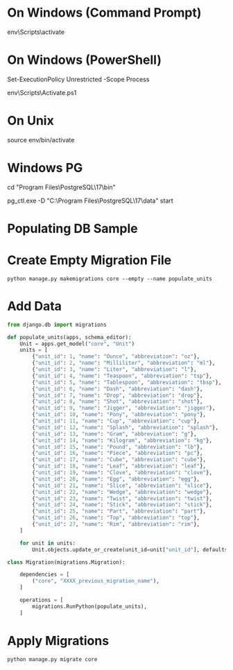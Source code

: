 # On Windows (Command Prompt)
env\Scripts\activate

# On Windows (PowerShell)
Set-ExecutionPolicy Unrestricted -Scope Process

env\Scripts\Activate.ps1

# On Unix
source env/bin/activate

# Windows PG
cd "Program Files\PostgreSQL\17\bin"

pg_ctl.exe -D "C:\Program Files\PostgreSQL\17\data" start

# Populating DB Sample

# Create Empty Migration File
```shell
python manage.py makemigrations core --empty --name populate_units
```

# Add Data
```python
from django.db import migrations

def populate_units(apps, schema_editor):
    Unit = apps.get_model("core", "Unit")
    units = [
        {"unit_id": 1, "name": "Ounce", "abbreviation": "oz"},
        {"unit_id": 2, "name": "Milliliter", "abbreviation": "ml"},
        {"unit_id": 3, "name": "Liter", "abbreviation": "l"},
        {"unit_id": 4, "name": "Teaspoon", "abbreviation": "tsp"},
        {"unit_id": 5, "name": "Tablespoon", "abbreviation": "tbsp"},
        {"unit_id": 6, "name": "Dash", "abbreviation": "dash"},
        {"unit_id": 7, "name": "Drop", "abbreviation": "drop"},
        {"unit_id": 8, "name": "Shot", "abbreviation": "shot"},
        {"unit_id": 9, "name": "Jigger", "abbreviation": "jigger"},
        {"unit_id": 10, "name": "Pony", "abbreviation": "pony"},
        {"unit_id": 11, "name": "Cup", "abbreviation": "cup"},
        {"unit_id": 12, "name": "Splash", "abbreviation": "splash"},
        {"unit_id": 13, "name": "Gram", "abbreviation": "g"},
        {"unit_id": 14, "name": "Kilogram", "abbreviation": "kg"},
        {"unit_id": 15, "name": "Pound", "abbreviation": "lb"},
        {"unit_id": 16, "name": "Piece", "abbreviation": "pc"},
        {"unit_id": 17, "name": "Cube", "abbreviation": "cube"},
        {"unit_id": 18, "name": "Leaf", "abbreviation": "leaf"},
        {"unit_id": 19, "name": "Clove", "abbreviation": "clove"},
        {"unit_id": 20, "name": "Egg", "abbreviation": "egg"},
        {"unit_id": 21, "name": "Slice", "abbreviation": "slice"},
        {"unit_id": 22, "name": "Wedge", "abbreviation": "wedge"},
        {"unit_id": 23, "name": "Twist", "abbreviation": "twist"},
        {"unit_id": 24, "name": "Stick", "abbreviation": "stick"},
        {"unit_id": 25, "name": "Part", "abbreviation": "part"},
        {"unit_id": 26, "name": "Top", "abbreviation": "top"},
        {"unit_id": 27, "name": "Rim", "abbreviation": "rim"},
    ]

    for unit in units:
        Unit.objects.update_or_create(unit_id=unit["unit_id"], defaults=unit)

class Migration(migrations.Migration):

    dependencies = [
        ("core", "XXXX_previous_migration_name"),
    ]

    operations = [
        migrations.RunPython(populate_units),
    ]
```

# Apply Migrations
```shell
python manage.py migrate core
```